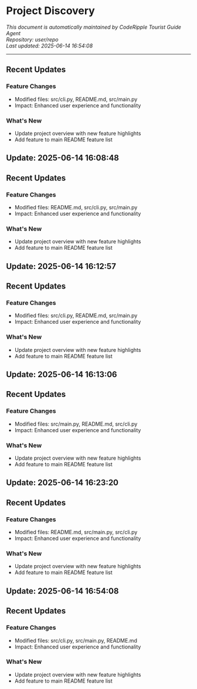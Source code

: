 # Project Discovery

*This document is automatically maintained by CodeRipple Tourist Guide Agent*  
*Repository: user/repo*  
*Last updated: 2025-06-14 16:54:08*

---

## Recent Updates

### Feature Changes
- Modified files: src/cli.py, README.md, src/main.py
- Impact: Enhanced user experience and functionality

### What's New
- Update project overview with new feature highlights
- Add feature to main README feature list


## Update: 2025-06-14 16:08:48

## Recent Updates

### Feature Changes
- Modified files: README.md, src/cli.py, src/main.py
- Impact: Enhanced user experience and functionality

### What's New
- Update project overview with new feature highlights
- Add feature to main README feature list


## Update: 2025-06-14 16:12:57

## Recent Updates

### Feature Changes
- Modified files: src/cli.py, README.md, src/main.py
- Impact: Enhanced user experience and functionality

### What's New
- Update project overview with new feature highlights
- Add feature to main README feature list


## Update: 2025-06-14 16:13:06

## Recent Updates

### Feature Changes
- Modified files: src/main.py, README.md, src/cli.py
- Impact: Enhanced user experience and functionality

### What's New
- Update project overview with new feature highlights
- Add feature to main README feature list


## Update: 2025-06-14 16:23:20

## Recent Updates

### Feature Changes
- Modified files: README.md, src/main.py, src/cli.py
- Impact: Enhanced user experience and functionality

### What's New
- Update project overview with new feature highlights
- Add feature to main README feature list


## Update: 2025-06-14 16:54:08

## Recent Updates

### Feature Changes
- Modified files: src/cli.py, src/main.py, README.md
- Impact: Enhanced user experience and functionality

### What's New
- Update project overview with new feature highlights
- Add feature to main README feature list
